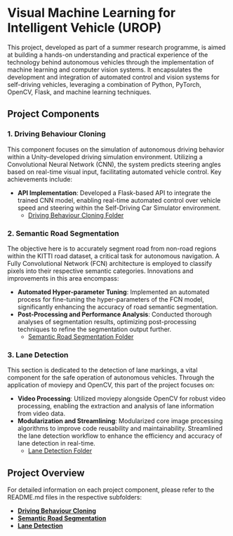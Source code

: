# Visual Machine Learning for Intelligent Vehicle (UROP)

This project, developed as part of a summer research programme, is aimed at building a hands-on understanding and practical experience of the technology behind autonomous vehicles through the implementation of machine learning and computer vision systems. It encapsulates the development and integration of automated control and vision systems for self-driving vehicles, leveraging a combination of Python, PyTorch, OpenCV, Flask, and machine learning techniques.

## Project Components

### 1. Driving Behaviour Cloning

This component focuses on the simulation of autonomous driving behavior within a Unity-developed driving simulation environment. Utilizing a Convolutional Neural Network (CNN), the system predicts steering angles based on real-time visual input, facilitating automated vehicle control. Key achievements include:

- **API Implementation**: Developed a Flask-based API to integrate the trained CNN model, enabling real-time automated control over vehicle speed and steering within the Self-Driving Car Simulator environment.
  - [Driving Behaviour Cloning Folder](/CNN-Driving-Behaviour-Cloning)

### 2. Semantic Road Segmentation

The objective here is to accurately segment road from non-road regions within the KITTI road dataset, a critical task for autonomous navigation. A Fully Convolutional Network (FCN) architecture is employed to classify pixels into their respective semantic categories. Innovations and improvements in this area encompass:

- **Automated Hyper-parameter Tuning**: Implemented an automated process for fine-tuning the hyper-parameters of the FCN model, significantly enhancing the accuracy of road semantic segmentation.
- **Post-Processing and Performance Analysis**: Conducted thorough analyses of segmentation results, optimizing post-processing techniques to refine the segmentation output further.
  - [Semantic Road Segmentation Folder](/FCN-Road-Semantic-Segmentation)

### 3. Lane Detection

This section is dedicated to the detection of lane markings, a vital component for the safe operation of autonomous vehicles. Through the application of moviepy and OpenCV, this part of the project focuses on:

- **Video Processing**: Utilized moviepy alongside OpenCV for robust video processing, enabling the extraction and analysis of lane information from video data.
- **Modularization and Streamlining**: Modularized core image processing algorithms to improve code reusability and maintainability. Streamlined the lane detection workflow to enhance the efficiency and accuracy of lane detection in real-time.
  - [Lane Detection Folder](/OpenCV-Lane-Detection)

## Project Overview

For detailed information on each project component, please refer to the README.md files in the respective subfolders:

- [**Driving Behaviour Cloning**](/CNN-Driving-Behaviour-Cloning/README.md)
- [**Semantic Road Segmentation**](/FCN-Road-Semantic-Segmentation/README.md)
- [**Lane Detection**](/OpenCV-Lane-Detection/README.md)
